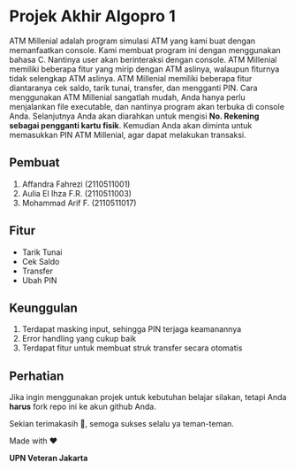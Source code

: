 # Projek Akhir Algopro 1

ATM Millenial adalah program simulasi ATM yang kami buat dengan memanfaatkan console. Kami membuat program ini dengan menggunakan bahasa C. Nantinya user akan berinteraksi dengan console. ATM Millenial memiliki beberapa fitur yang mirip dengan ATM aslinya, walaupun fiturnya tidak selengkap ATM aslinya. ATM Millenial memiliki beberapa fitur diantaranya cek saldo, tarik tunai, transfer, dan mengganti PIN. Cara menggunakan ATM Millenial sangatlah mudah, Anda hanya perlu menjalankan file executable, dan nantinya program akan terbuka di console Anda. Selanjutnya Anda akan diarahkan untuk mengisi **No. Rekening sebagai pengganti kartu fisik**. Kemudian Anda akan diminta untuk memasukkan PIN ATM Millenial, agar dapat melakukan transaksi.

## Pembuat

1. Affandra Fahrezi     (2110511001)
2. Aulia El Ihza F.R.   (2110511003)
3. Mohammad Arif F.	    (2110511017)

## Fitur
- Tarik Tunai
- Cek Saldo
- Transfer
- Ubah PIN

## Keunggulan
1. Terdapat masking input, sehingga PIN terjaga keamanannya
2. Error handling yang cukup baik
3. Terdapat fitur untuk membuat struk transfer secara otomatis

## Perhatian
Jika ingin menggunakan projek untuk kebutuhan belajar silakan, tetapi Anda **harus** fork repo ini ke akun github Anda.

Sekian terimakasih 🙏, semoga sukses selalu ya teman-teman.

Made with ❤️

**UPN Veteran Jakarta**
